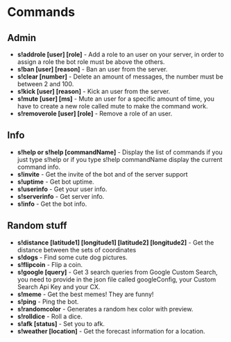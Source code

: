 # Commands

## Admin

* **s!addrole [user] [role]** - Add a role to an user on your server, in order to assign a role the bot role must be above the others.
* **s!ban [user] [reason]** - Ban an user from the server.
* **s!clear [number]** - Delete an amount of messages, the number must be between 2 and 100.
* **s!kick [user] [reason]** - Kick an user from the server.
* **s!mute [user] [ms]** - Mute an user for a specific amount of time, you have to create a new role called mute to make the command work.
* **s!removerole [user] [role]** - Remove a role of an user.

## Info

* **s!help or s!help [commandName]** - Display the list of commands if you just type s!help or if you type s!help commandName display the current command info.
* **s!invite** - Get the invite of the bot and of the server support
* **s!uptime** - Get bot uptime.
* **s!userinfo** - Get your user info.
* **s!serverinfo** - Get server info.
* **s!info** - Get the bot info.

## Random stuff

* **s!distance [latitude1] [longitude1] [latitude2] [longitude2]** - Get the distance between the sets of coordinates
* **s!dogs** - Find some cute dog pictures.
* **s!flipcoin** - Flip a coin.
* **s!google [query]** - Get 3 search queries from Google Custom Search, you need to provide in the json file called googleConfig, your Custom Search Api Key and your CX.
* **s!meme** - Get the best memes! They are funny!
* **s!ping** - Ping the bot.
* **s!randomcolor** - Generates a random hex color with preview.
* **s!rolldice** - Roll a dice.
* **s!afk [status]** - Set you to afk.
* **s!weather [location]** - Get the forecast information for a location.
